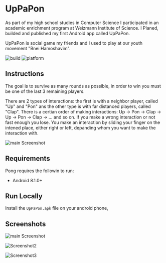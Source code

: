 # UpPaPon

As part of my high school studies in Computer Science I participated in an academic enrichment program at Weizmann Institute of Science. I Planed, builded and published my first Android app called UpPaPon.

UpPaPon is social game my friends and I used to play at our youth movement "Bnei Hamoshavim".

![build](https://img.shields.io/badge/build-passing-brightgreen)
![platform](https://img.shields.io/badge/platform%20-android-lightgrey) 

## Instructions
The goal is to survive as many rounds as possible, in order to win you must be one of the last 3 remaining players. 

There are 2 types of interactions: the first is with a neighbor player, called "Up" and "Pon" ans the other type is with far distanced players, called "Clap".
There is a certian order of making interactions: Up -> Pon -> Clap -> Up -> Pon -> Clap -> ... and so on.
If you make a wrong interaction or not fast enough you lose. You make an interaction by sliding your finger on the intened place, either right or left, depanding whom you want to make the interaction with. 

![main Screenshot](https://github.com/OrrMatzkin/UpPaPon/blob/main/assets/Screenshot%202021-10-16%20at%2016.39.26.png?raw=true)


## Requirements
Pong requires the followin to run:

- Android 8.1.0+

## Run Locally

Install the ```UpPaPon.apk``` file on your android phone,
## Screenshots

![main Screenshot](https://github.com/OrrMatzkin/UpPaPon/blob/main/assets/Screenshot_2015-06-18-15-13-43.png?raw=true)

![Screenshot2](https://github.com/OrrMatzkin/UpPaPon/blob/main/assets/Screenshot_2015-06-18-15-15-12.png?raw=true)

![Screenshot3](https://github.com/OrrMatzkin/UpPaPon/blob/main/assets/Screenshot_2015-06-18-15-15-31.png?raw=true)


